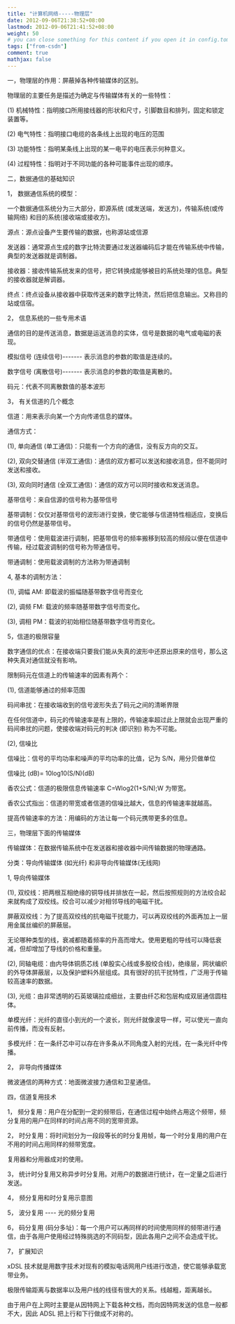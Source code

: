 ```yaml
---
title: "计算机网络-----物理层"
date: 2012-09-06T21:38:52+08:00
lastmod: 2012-09-06T21:41:52+08:00
weight: 50
# you can close something for this content if you open it in config.toml.
tags: ["from-csdn"]
comment: true
mathjax: false
---
```


一，物理层的作用：屏蔽掉各种传输媒体的区别。

物理层的主要任务是描述为确定与传输媒体有关的一些特性：

(1)      机械特性：指明接口所用接线器的形状和尺寸，引脚数目和排列，固定和锁定装置等。

(2)      电气特性：指明接口电缆的各条线上出现的电压的范围

(3)      功能特性：指明某条线上出现的某一电平的电压表示何种意义。

(4)      过程特性：指明对于不同功能的各种可能事件出现的顺序。

二，数据通信的基础知识

1，  数据通信系统的模型：

一个数据通信系统分为三大部分，即源系统 (或发送端，发送方)，传输系统(或传输网络) 和目的系统(接收端或接收方)。

源点：源点设备产生要传输的数据，也称源站或信源

发送器：通常源点生成的数字比特流要通过发送器编码后才能在传输系统中传输，典型的发送器就是调制器。

接收器：接收传输系统发来的信号，把它转换成能够被目的系统处理的信息。典型的接收器就是解调器。

终点：终点设备从接收器中获取传送来的数字比特流，然后把信息输出。又称目的站或信宿。

2，  信息系统的一些专用术语

通信的目的是传送消息，数据是运送消息的实体，信号是数据的电气或电磁的表现。

模拟信号 (连续信号)------- 表示消息的参数的取值是连续的。

数字信号 (离散信号)------- 表示消息的参数的取值是离散的。

码元：代表不同离散数值的基本波形

3，  有关信道的几个概念

信道：用来表示向某一个方向传递信息的媒体。

通信方式：

(1), 单向通信 (单工通信)：只能有一个方向的通信，没有反方向的交互。

(2), 双向交替通信 (半双工通信)：通信的双方都可以发送和接收消息，但不能同时发送和接收。

(3), 双向同时通信 (全双工通信)：通信的双方可以同时接收和发送消息。

基带信号：来自信源的信号称为基带信号

基带调制：仅仅对基带信号的波形进行变换，使它能够与信道特性相适应，变换后的信号仍然是基带信号。

带通信号：使用载波进行调制，把基带信号的频率搬移到较高的频段以便在信道中传输，经过载波调制的信号称为带通信号。

带通调制：使用载波调制的方法称为带通调制

4, 基本的调制方法：

(1), 调幅 AM: 即载波的振幅随基带数字信号而变化

(2), 调频 FM: 载波的频率随基带数字信号而变化。

(3), 调相 PM：载波的初始相位随基带数字信号而变化。

5，信道的极限容量

数字通信的优点：在接收端只要我们能从失真的波形中还原出原来的信号，那么这种失真对通信就没有影响。

限制码元在信道上的传输速率的因素有两个：

(1), 信道能够通过的频率范围

   码间串扰：在接收端收到的信号波形失去了码元之间的清晰界限

   在任何信道中，码元的传输速率是有上限的，传输速率超过此上限就会出现严重的码间串扰的问题，使接收端对码元的判决 (即识别) 称为不可能。

(2), 信噪比

   信噪比：信号的平均功率和噪声的平均功率的比值，记为 S/N，用分贝做单位

   信噪比 (dB)= 10log10(S/N)(dB)

   香农公式：信道的极限信息传输速率 C=Wlog2(1+S/N);W 为带宽。

   香农公式指出：信道的带宽或者信道的信噪比越大，信息的传输速率就越高。

   提高传输速率的方法：用编码的方法让每一个码元携带更多的信息。

三，物理层下面的传输媒体

传输媒体：在数据传输系统中在发送器和接收器中间传输数据的物理通路。

分类：导向传输媒体 (如光纤) 和非导向传输媒体(无线网)

1, 导向传输媒体

(1), 双绞线：把两根互相绝缘的铜导线并排放在一起，然后按照规则的方法绞合起来就构成了双绞线。绞合可以减少对相邻导线的电磁干扰。

屏蔽双绞线：为了提高双绞线的抗电磁干扰能力，可以再双绞线的外面再加上一层用金属丝编织的屏蔽层。

无论哪种类型的线，衰减都随着频率的升高而增大。使用更粗的导线可以降低衰减，但却增加了导线的价格和重量。

(2), 同轴电缆：由内导体铜质芯线 (单股实心线或多股绞合线)，绝缘层，网状编织的外导体屏蔽层，以及保护塑料外层组成。具有很好的抗干扰特性，广泛用于传输较高速率的数据。

(3), 光缆：由非常透明的石英玻璃拉成细丝，主要由纤芯和包层构成双层通信圆柱体。

   单模光纤：光纤的直径小到光的一个波长，则光纤就像波导一样，可以使光一直向前传播，而没有反射。

   多模光纤：在一条纤芯中可以存在许多条从不同角度入射的光线，在一条光纤中传播。

2，  非导向传播媒体

  微波通信的两种方式：地面微波接力通信和卫星通信。

四，信道复用技术

1，  频分复用：用户在分配到一定的频带后，在通信过程中始终占用这个频带，频分复用的用户在同样的时间占用不同的宽带资源。

2，  时分复用：将时间划分为一段段等长的时分复用帧，每一个时分复用的用户在不用的时间占用同样的频带宽度。

复用器和分用器成对的使用。

3，  统计时分复用又称异步时分复用。对用户的数据进行统计，在一定量之后进行发送。

4，  频分复用和时分复用示意图

5，  波分复用 ---- 光的频分复用

6，  码分复用 (码分多址)：每一个用户可以再同样的时间使用同样的频带进行通信，由于各用户使用经过特殊挑选的不同码型，因此各用户之间不会造成干扰。

7，  扩展知识

xDSL 技术就是用数字技术对现有的模拟电话网用户线进行改造，使它能够承载宽带业务。

极限传输距离与数据率以及用户线的线径有很大的关系。线越粗，距离越长。

由于用户在上网时主要是从因特网上下载各种文档，而向因特网发送的信息一般都不大，因此 ADSL 把上行和下行做成不对称的。


